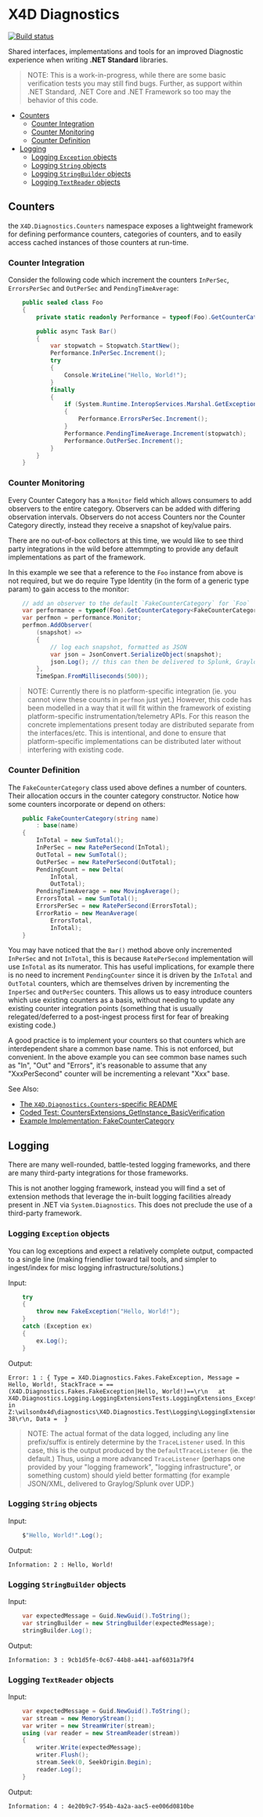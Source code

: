 ﻿# X4D Diagnostics
[![Build status](https://ci.appveyor.com/api/projects/status/d1nvjxg6gfjt3in3?svg=true)](https://ci.appveyor.com/project/wilson0x4d/diagnostics)

Shared interfaces, implementations and tools for an improved Diagnostic experience when writing **.NET Standard** libraries.

> NOTE: This is a work-in-progress, while there are some basic verification tests you may still find bugs. Further, as support within .NET Standard, .NET Core and .NET Framework so too may the behavior of this code.

<!-- @import "[TOC]" {cmd="toc" depthFrom=2 depthTo=3 orderedList=false} -->
<!-- code_chunk_output -->

* [Counters](#counters)
	* [Counter Integration](#counter-integration)
	* [Counter Monitoring](#counter-monitoring)
	* [Counter Definition](#counter-definition)
* [Logging](#logging)
	* [Logging `Exception` objects](#logging-exception-objects)
	* [Logging `String` objects](#logging-string-objects)
	* [Logging `StringBuilder` objects](#logging-stringbuilder-objects)
	* [Logging `TextReader` objects](#logging-textreader-objects)

<!-- /code_chunk_output -->


## Counters

the `X4D.Diagnostics.Counters` namespace exposes a lightweight framework for defining performance counters, categories of counters, and to easily access cached instances of those counters at run-time.

### Counter Integration

Consider the following code which increment the counters `InPerSec`, `ErrorsPerSec` and `OutPerSec` and `PendingTimeAverage`:

```csharp
    public sealed class Foo
    {
        private static readonly Performance = typeof(Foo).GetCounterCategory<FakeCounterCategory>();

        public async Task Bar()
        {
            var stopwatch = Stopwatch.StartNew();
            Performance.InPerSec.Increment();
            try
            {
                Console.WriteLine("Hello, World!");
            }
            finally
            {
                if (System.Runtime.InteropServices.Marshal.GetExceptionCode() != 0)
                {
                    Performance.ErrorsPerSec.Increment();
                }
                Performance.PendingTimeAverage.Increment(stopwatch);
                Performance.OutPerSec.Increment();
            }
        }
    }
```

### Counter Monitoring

Every Counter Category has a `Monitor` field which allows consumers to add observers to the entire category. Observers can be added with differing observation intervals. Observers do not access Counters nor the Counter Category directly, instead they receive a snapshot of key/value pairs.

There are no out-of-box collectors at this time, we would like to see third party integrations in the wild before attemmpting to provide any default implementations as part of the framework.

In this example we see that a reference to the `Foo` instance from above is not required, but we do require Type Identity (in the form of a generic type param) to gain access to the monitor:

```csharp
    // add an observer to the default `FakeCounterCategory` for `Foo`
    var performance = typeof(Foo).GetCounterCategory<FakeCounterCategory>();
    var perfmon = performance.Monitor;
    perfmon.AddObserver(
        (snapshot) =>
        {
            // log each snapshot, formatted as JSON
            var json = JsonConvert.SerializeObject(snapshot);
            json.Log(); // this can then be delivered to Splunk, Graylog2, syslog, etc via config
        },
        TimeSpan.FromMilliseconds(500));
```

> NOTE: Currently there is no platform-specific integration (ie. you cannot view these counts in `perfmon` just yet.) However, this code has been modelled in a way that it will fit within the framework of existing platform-specific instrumentation/telemetry APIs. For this reason the concrete implementations present today are distributed separate from the interfaces/etc. This is intentional, and done to ensure that platform-specific implementations can be distributed later without interfering with existing code.

### Counter Definition

The `FakeCounterCategory` class used above defines a number of counters. Their allocation occurs in the counter category constructor. Notice how some counters incorporate or depend on others:

```csharp
    public FakeCounterCategory(string name)
        : base(name)
    {
        InTotal = new SumTotal();
        InPerSec = new RatePerSecond(InTotal);
        OutTotal = new SumTotal();
        OutPerSec = new RatePerSecond(OutTotal);
        PendingCount = new Delta(
            InTotal,
            OutTotal);
        PendingTimeAverage = new MovingAverage();
        ErrorsTotal = new SumTotal();
        ErrorsPerSec = new RatePerSecond(ErrorsTotal);
        ErrorRatio = new MeanAverage(
            ErrorsTotal,
            InTotal);
    }
```

You may have noticed that the `Bar()` method above only incremented `InPerSec` and not `InTotal`, this is because `RatePerSecond` implementation will use `InTotal` as its numerator.  This has useful implications, for example there is no need to increment `PendingCounter` since it is driven by the `InTotal` and `OutTotal` counters, which are themselves driven by incrementing the `InperSec` and `OutPerSec` counters. This allows us to easy introduce counters which use existing counters as a basis, without needing to update any existing counter integration points (something that is usually relegated/deferred to a post-ingest process first for fear of breaking existing code.)

A good practice is to implement your counters so that counters which are interdependent share a common base name. This is not enforced, but convenient. In the above example you can see common base names such as "In", "Out" and "Errors", it's reasonable to assume that any "XxxPerSecond" counter will be incrementing a relevant "Xxx" base.

See Also:

* [The `X4D.Diagnostics.Counters`-specific README](https://github.com/wilson0x4d/diagnostics/blob/master/X4D.Diagnostics.Counters/README.md)
* [Coded Test: CountersExtensions_GetInstance_BasicVerification](https://github.com/wilson0x4d/diagnostics/blob/master/X4D.Diagnostics.Test/Counters/CountersExtensionsTests.cs)
* [Example Implementation: FakeCounterCategory](https://github.com/wilson0x4d/diagnostics/blob/master/X4D.Diagnostics.Test/Counters/Fakes/FakeCounterCategory.cs)


## Logging

There are many well-rounded, battle-tested logging frameworks, and there are many third-party integrations for those frameworks.

This is not another logging framework, instead you will find a set of extension methods that leverage the in-built logging facilities already present in .NET via `System.Diagnostics`. This does not preclude the use of a third-party framework.

### Logging `Exception` objects

You can log exceptions and expect a relatively complete output, compacted to a single line (making friendlier toward tail tools, and simpler to ingest/index for misc logging infrastructure/solutions.)

Input:

```csharp
    try
    {
        throw new FakeException("Hello, World!");
    }
    catch (Exception ex)
    {
        ex.Log();
    }
```

Output:

```text
Error: 1 : { Type = X4D.Diagnostics.Fakes.FakeException, Message = Hello, World!, StackTrace = ==(X4D.Diagnostics.Fakes.FakeException|Hello, World!)==\r\n   at X4D.Diagnostics.Logging.LoggingExtensionsTests.LoggingExtensions_Exception_CanLog() in Z:\wilson0x4d\diagnostics\X4D.Diagnostics.Test\Logging\LoggingExtensionsTests.cs:line 38\r\n, Data =  }
```

> NOTE: The actual format of the data logged, including any line prefix/suffix is entirely determine by the `TraceListener` used. In this case, this is the output produced by the `DefaultTraceListener` (ie. the default.) Thus, using a more advanced `TraceListener` (perhaps one provided by your "logging framework", "logging infrastructure", or something custom) should yield better formatting (for example JSON/XML, delivered to Graylog/Splunk over UDP.)


### Logging `String` objects

Input:

```csharp
    $"Hello, World!".Log();
```

Output:

```text
Information: 2 : Hello, World!
```


### Logging `StringBuilder` objects

Input:

```csharp
    var expectedMessage = Guid.NewGuid().ToString();
    var stringBuilder = new StringBuilder(expectedMessage);
    stringBuilder.Log();
```

Output:

```text
Information: 3 : 9cb1d5fe-0c67-44b8-a441-aaf6031a79f4
```


### Logging `TextReader` objects

Input:

```csharp
    var expectedMessage = Guid.NewGuid().ToString();
    var stream = new MemoryStream();
    var writer = new StreamWriter(stream);
    using (var reader = new StreamReader(stream))
    {
        writer.Write(expectedMessage);
        writer.Flush();
        stream.Seek(0, SeekOrigin.Begin);
        reader.Log();
    }
```

Output:

```text
Information: 4 : 4e20b9c7-954b-4a2a-aac5-ee006d0810be
```

